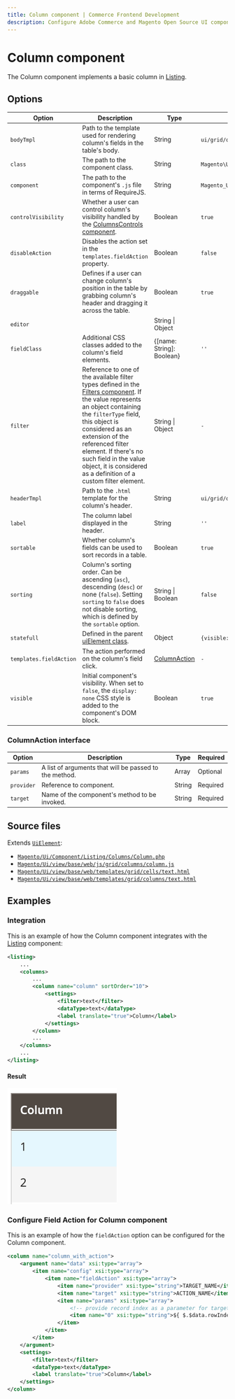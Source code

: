 ```yaml
---
title: Column component | Commerce Frontend Development
description: Configure Adobe Commerce and Magento Open Source UI components and integrate them with other components.
---
```


# Column component

The Column component implements a basic column in [Listing](listing-grid.md).

## Options

| Option | Description | Type | Default |
| --- | --- | --- | --- |
| `bodyTmpl` | Path to the template used for rendering column's fields in the table's body. | String | `ui/grid/cells/text` |
| `class` | The path to the component class. | String | `Magento\Ui\Component\Listing\Columns\Column` |
| `component` | The path to the component's `.js` file in terms of RequireJS. | String | `Magento_Ui/js/grid/columns/column` |
| `controlVisibility` | Whether a user can control column's visibility handled by the [ColumnsControls component](columns-controls.md). | Boolean | `true` |
| `disableAction` | Disables the action set in the `templates.fieldAction` property. | Boolean | `false` |
| `draggable` | Defines if a user can change column's position in the table by grabbing column's header and dragging it across the table. | Boolean | `true` |
| `editor` |  | String \| Object |  |
| `fieldClass` | Additional CSS classes added to the column's field elements. | {[name: String]: Boolean} | `''` |
| `filter` | Reference to one of the available filter types defined in the [Filters component](filters.md). If the value represents an object containing the `filterType` field, this object is considered as an extension of the referenced filter element. If there's no such field in the value object, it is considered as a definition of a custom filter element. | String \| Object | `-` |
| `headerTmpl` | Path to the `.html` template for the column's header. | String | `ui/grid/columns/text` |
| `label` | The column label displayed in the header. | String | `''` |
| `sortable` | Whether column's fields can be used to sort records in a table. | Boolean | `true` |
| `sorting` | Column's sorting order. Can be ascending (`asc`), descending (`desc`) or none (`false`). Setting `sorting` to `false` does not disable sorting, which is defined by the `sortable` option. | String \| Boolean | `false` |
| `statefull` | Defined in the parent [uiElement class](concepts/element.md). | Object | `{visible: true, sorting: true}` |
| `templates.fieldAction` | The action performed on the column's field click. | [ColumnAction](#columnaction-interface) | `-` |
| `visible` | Initial component's visibility. When set to `false`, the `display: none` CSS style is added to the component's DOM block. | Boolean | `true` |

### ColumnAction interface

| Option | Description | Type | Required |
| --- | --- | --- | --- |
| `params` | A list of arguments that will be passed to the method. | Array | Optional |
| `provider` | Reference to component. | String | Required |
| `target` | Name of the component's method to be invoked. | String | Required |

## Source files

Extends [`UiElement`](concepts/element.md):

-  [`Magento/Ui/Component/Listing/Columns/Column.php`](https://github.com/magento/magento2/blob/2.4/app/code/Magento/Ui/Component/Listing/Columns/Column.php)
-  [`Magento/Ui/view/base/web/js/grid/columns/column.js`](https://github.com/magento/magento2/blob/2.4/app/code/Magento/Ui/view/base/web/js/grid/columns/column.js)
-  [`Magento/Ui/view/base/web/templates/grid/cells/text.html`](https://github.com/magento/magento2/blob/2.4/app/code/Magento/Ui/view/base/web/templates/grid/cells/text.html)
-  [`Magento/Ui/view/base/web/templates/grid/columns/text.html`](https://github.com/magento/magento2/blob/2.4/app/code/Magento/Ui/view/base/web/templates/grid/columns/text.html)

## Examples

### Integration

This is an example of how the Column component integrates with the [Listing](listing-grid.md) component:

```xml
<listing>
    ...
    <columns>
        ...
        <column name="column" sortOrder="10">
            <settings>
                <filter>text</filter>
                <dataType>text</dataType>
                <label translate="true">Column</label>
            </settings>
        </column>
        ...
    </columns>
    ...
</listing>
```

#### Result

![Column Component Example](../_images/ui-components/ui-column-result.png)

### Configure Field Action for Column component

This is an example of how the `fieldAction` option can be configured for the Column component.

```xml
<column name="column_with_action">
    <argument name="data" xsi:type="array">
        <item name="config" xsi:type="array">
            <item name="fieldAction" xsi:type="array">
                <item name="provider" xsi:type="string">TARGET_NAME</item>
                <item name="target" xsi:type="string">ACTION_NAME</item>
                <item name="params" xsi:type="array">
                    <!-- provide record index as a parameter for target method -->
                    <item name="0" xsi:type="string">${ $.$data.rowIndex }</item>
                </item>
            </item>
        </item>
    </argument>
    <settings>
        <filter>text</filter>
        <dataType>text</dataType>
        <label translate="true">Column</label>
    </settings>
</column>
```
